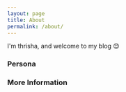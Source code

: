 ```yaml
---
layout: page
title: About
permalink: /about/
---
```


I'm thrisha, and welcome to my blog 😊
### Persona
### More Information
